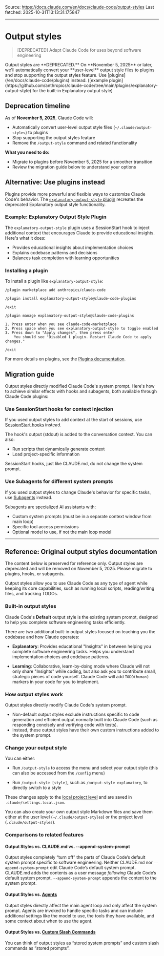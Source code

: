 Source: https://docs.claude.com/en/docs/claude-code/output-styles
Last fetched: 2025-10-31T13:13:31.175847

---

# Output styles

> [DEPRECATED] Adapt Claude Code for uses beyond software engineering

<Warning>
  Output styles are **DEPRECATED.** On **November 5, 2025** or later, we'll
  automatically convert your **user-level** output style files to plugins and
  stop supporting the output styles feature. Use
  [plugins](/en/docs/claude-code/plugins) instead. ([example
  plugin](https://github.com/anthropics/claude-code/tree/main/plugins/explanatory-output-style)
  for the built-in Explanatory output style)
</Warning>

## Deprecation timeline

As of **November 5, 2025**, Claude Code will:

* Automatically convert user-level output style files
  (`~/.claude/output-styles`) to plugins
* Stop supporting the output styles feature
* Remove the `/output-style` command and related functionality

**What you need to do:**

* Migrate to plugins before November 5, 2025 for a smoother transition
* Review the migration guide below to understand your options

## Alternative: Use plugins instead

Plugins provide more powerful and flexible ways to customize Claude Code's
behavior. The
[`explanatory-output-style` plugin](https://github.com/anthropics/claude-code/tree/main/plugins/explanatory-output-style)
recreates the deprecated Explanatory output style functionality.

### Example: Explanatory Output Style Plugin

The `explanatory-output-style` plugin uses a SessionStart hook to inject
additional context that encourages Claude to provide educational insights.
Here's what it does:

* Provides educational insights about implementation choices
* Explains codebase patterns and decisions
* Balances task completion with learning opportunities

### Installing a plugin

To install a plugin like `explanatory-output-style`:

```shell Add the marketplace (if not already added) theme={null}
/plugin marketplace add anthropics/claude-code
```

```shell Install the plugin theme={null}
/plugin install explanatory-output-style@claude-code-plugins
```

```shell Restart Claude Code to activate the plugin theme={null}
/exit
```

```shell Disable the plugin theme={null}
/plugin manage explanatory-output-style@claude-code-plugins

1. Press enter when you see claude-code-marketplace
2. Press space when you see explanatory-output-style to toggle enabled
3. Press down to "Apply changes", then press enter
    You should see "Disabled 1 plugin. Restart Claude Code to apply changes."

/exit
```

For more details on plugins, see the
[Plugins documentation](/en/docs/claude-code/plugins).

## Migration guide

Output styles directly modified Claude Code's system prompt. Here's how to
achieve similar effects with hooks and subagents, both available through Claude
Code plugins:

### Use SessionStart hooks for context injection

If you used output styles to add context at the start of sessions, use
[SessionStart hooks](/en/docs/claude-code/hooks#sessionstart) instead.

The hook's output (stdout) is added to the conversation context. You can also:

* Run scripts that dynamically generate context
* Load project-specific information

<Note>
  SessionStart hooks, just like CLAUDE.md, do not change the system prompt.
</Note>

### Use Subagents for different system prompts

If you used output styles to change Claude's behavior for specific tasks, use
[Subagents](/en/docs/claude-code/sub-agents) instead.

Subagents are specialized AI assistants with:

* Custom system prompts (must be in a separate context window from main loop)
* Specific tool access permissions
* Optional model to use, if not the main loop model

***

## Reference: Original output styles documentation

<Note>
  The content below is preserved for reference only. Output styles are
  deprecated and will be removed on November 5, 2025. Please migrate to plugins,
  hooks, or subagents.
</Note>

Output styles allow you to use Claude Code as any type of agent while keeping
its core capabilities, such as running local scripts, reading/writing files, and
tracking TODOs.

### Built-in output styles

Claude Code's **Default** output style is the existing system prompt, designed
to help you complete software engineering tasks efficiently.

There are two additional built-in output styles focused on teaching you the
codebase and how Claude operates:

* **Explanatory**: Provides educational "Insights" in between helping you
  complete software engineering tasks. Helps you understand implementation
  choices and codebase patterns.

* **Learning**: Collaborative, learn-by-doing mode where Claude will not only
  share "Insights" while coding, but also ask you to contribute small, strategic
  pieces of code yourself. Claude Code will add `TODO(human)` markers in your
  code for you to implement.

### How output styles work

Output styles directly modify Claude Code's system prompt.

* Non-default output styles exclude instructions specific to code generation and
  efficient output normally built into Claude Code (such as responding concisely
  and verifying code with tests).
* Instead, these output styles have their own custom instructions added to the
  system prompt.

### Change your output style

You can either:

* Run `/output-style` to access the menu and select your output style (this can
  also be accessed from the `/config` menu)

* Run `/output-style [style]`, such as `/output-style explanatory`, to directly
  switch to a style

These changes apply to the [local project level](/en/docs/claude-code/settings)
and are saved in `.claude/settings.local.json`.

You can also create your own output style Markdown files and save them either at
the user level (`~/.claude/output-styles`) or the project level
(`.claude/output-styles`).

### Comparisons to related features

#### Output Styles vs. CLAUDE.md vs. --append-system-prompt

Output styles completely “turn off” the parts of Claude Code’s default system
prompt specific to software engineering. Neither CLAUDE.md nor
`--append-system-prompt` edit Claude Code’s default system prompt. CLAUDE.md
adds the contents as a user message *following* Claude Code’s default system
prompt. `--append-system-prompt` appends the content to the system prompt.

#### Output Styles vs. [Agents](/en/docs/claude-code/sub-agents)

Output styles directly affect the main agent loop and only affect the system
prompt. Agents are invoked to handle specific tasks and can include additional
settings like the model to use, the tools they have available, and some context
about when to use the agent.

#### Output Styles vs. [Custom Slash Commands](/en/docs/claude-code/slash-commands)

You can think of output styles as “stored system prompts” and custom slash
commands as “stored prompts”.